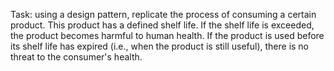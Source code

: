 Task: using a design pattern, replicate the process of consuming a certain product. This product has a defined shelf life. If the shelf life is exceeded, the product becomes harmful to human health. If the product is used before its shelf life has expired (i.e., when the product is still useful), there is no threat to the consumer's health.
